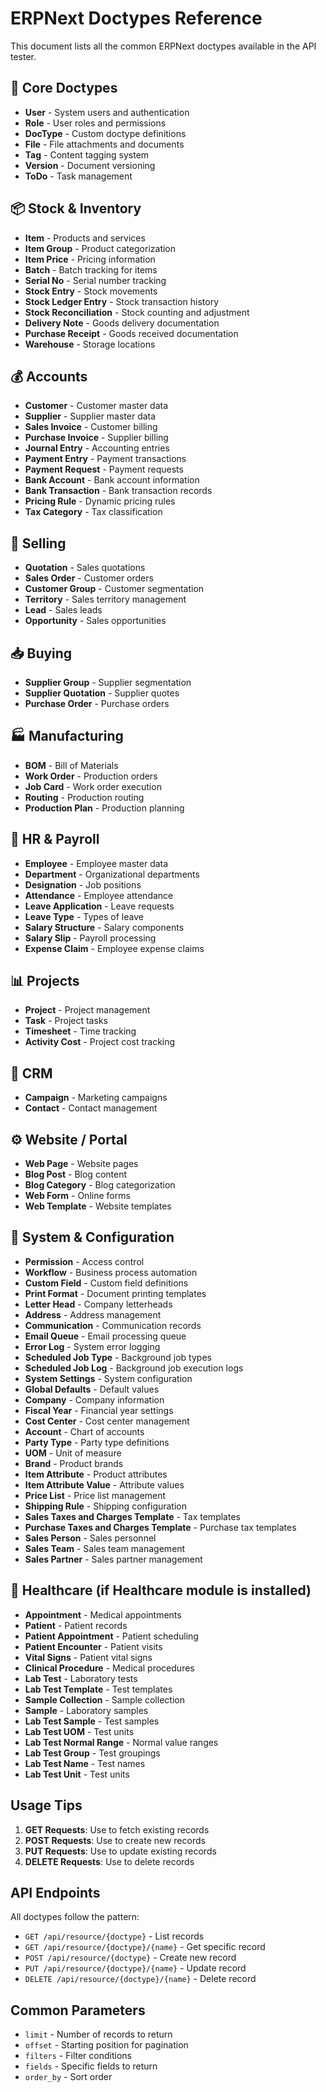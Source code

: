 # ERPNext Doctypes Reference

This document lists all the common ERPNext doctypes available in the API tester.

## 🔑 Core Doctypes
- **User** - System users and authentication
- **Role** - User roles and permissions
- **DocType** - Custom doctype definitions
- **File** - File attachments and documents
- **Tag** - Content tagging system
- **Version** - Document versioning
- **ToDo** - Task management

## 📦 Stock & Inventory
- **Item** - Products and services
- **Item Group** - Product categorization
- **Item Price** - Pricing information
- **Batch** - Batch tracking for items
- **Serial No** - Serial number tracking
- **Stock Entry** - Stock movements
- **Stock Ledger Entry** - Stock transaction history
- **Stock Reconciliation** - Stock counting and adjustment
- **Delivery Note** - Goods delivery documentation
- **Purchase Receipt** - Goods received documentation
- **Warehouse** - Storage locations

## 💰 Accounts
- **Customer** - Customer master data
- **Supplier** - Supplier master data
- **Sales Invoice** - Customer billing
- **Purchase Invoice** - Supplier billing
- **Journal Entry** - Accounting entries
- **Payment Entry** - Payment transactions
- **Payment Request** - Payment requests
- **Bank Account** - Bank account information
- **Bank Transaction** - Bank transaction records
- **Pricing Rule** - Dynamic pricing rules
- **Tax Category** - Tax classification

## 🛒 Selling
- **Quotation** - Sales quotations
- **Sales Order** - Customer orders
- **Customer Group** - Customer segmentation
- **Territory** - Sales territory management
- **Lead** - Sales leads
- **Opportunity** - Sales opportunities

## 📥 Buying
- **Supplier Group** - Supplier segmentation
- **Supplier Quotation** - Supplier quotes
- **Purchase Order** - Purchase orders

## 🏭 Manufacturing
- **BOM** - Bill of Materials
- **Work Order** - Production orders
- **Job Card** - Work order execution
- **Routing** - Production routing
- **Production Plan** - Production planning

## 👷 HR & Payroll
- **Employee** - Employee master data
- **Department** - Organizational departments
- **Designation** - Job positions
- **Attendance** - Employee attendance
- **Leave Application** - Leave requests
- **Leave Type** - Types of leave
- **Salary Structure** - Salary components
- **Salary Slip** - Payroll processing
- **Expense Claim** - Employee expense claims

## 📊 Projects
- **Project** - Project management
- **Task** - Project tasks
- **Timesheet** - Time tracking
- **Activity Cost** - Project cost tracking

## 🏢 CRM
- **Campaign** - Marketing campaigns
- **Contact** - Contact management

## ⚙️ Website / Portal
- **Web Page** - Website pages
- **Blog Post** - Blog content
- **Blog Category** - Blog categorization
- **Web Form** - Online forms
- **Web Template** - Website templates

## 🔧 System & Configuration
- **Permission** - Access control
- **Workflow** - Business process automation
- **Custom Field** - Custom field definitions
- **Print Format** - Document printing templates
- **Letter Head** - Company letterheads
- **Address** - Address management
- **Communication** - Communication records
- **Email Queue** - Email processing queue
- **Error Log** - System error logging
- **Scheduled Job Type** - Background job types
- **Scheduled Job Log** - Background job execution logs
- **System Settings** - System configuration
- **Global Defaults** - Default values
- **Company** - Company information
- **Fiscal Year** - Financial year settings
- **Cost Center** - Cost center management
- **Account** - Chart of accounts
- **Party Type** - Party type definitions
- **UOM** - Unit of measure
- **Brand** - Product brands
- **Item Attribute** - Product attributes
- **Item Attribute Value** - Attribute values
- **Price List** - Price list management
- **Shipping Rule** - Shipping configuration
- **Sales Taxes and Charges Template** - Tax templates
- **Purchase Taxes and Charges Template** - Purchase tax templates
- **Sales Person** - Sales personnel
- **Sales Team** - Sales team management
- **Sales Partner** - Sales partner management

## 🏥 Healthcare (if Healthcare module is installed)
- **Appointment** - Medical appointments
- **Patient** - Patient records
- **Patient Appointment** - Patient scheduling
- **Patient Encounter** - Patient visits
- **Vital Signs** - Patient vital signs
- **Clinical Procedure** - Medical procedures
- **Lab Test** - Laboratory tests
- **Lab Test Template** - Test templates
- **Sample Collection** - Sample collection
- **Sample** - Laboratory samples
- **Lab Test Sample** - Test samples
- **Lab Test UOM** - Test units
- **Lab Test Normal Range** - Normal value ranges
- **Lab Test Group** - Test groupings
- **Lab Test Name** - Test names
- **Lab Test Unit** - Test units

## Usage Tips

1. **GET Requests**: Use to fetch existing records
2. **POST Requests**: Use to create new records
3. **PUT Requests**: Use to update existing records
4. **DELETE Requests**: Use to delete records

## API Endpoints

All doctypes follow the pattern:
- `GET /api/resource/{doctype}` - List records
- `GET /api/resource/{doctype}/{name}` - Get specific record
- `POST /api/resource/{doctype}` - Create new record
- `PUT /api/resource/{doctype}/{name}` - Update record
- `DELETE /api/resource/{doctype}/{name}` - Delete record

## Common Parameters

- `limit` - Number of records to return
- `offset` - Starting position for pagination
- `filters` - Filter conditions
- `fields` - Specific fields to return
- `order_by` - Sort order
